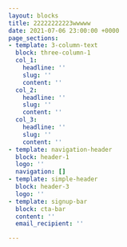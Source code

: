 ```yaml
---
layout: blocks
title: 22222222223wwwww
date: 2021-07-06 23:00:00 +0000
page_sections:
- template: 3-column-text
  block: three-column-1
  col_1:
    headline: ''
    slug: ''
    content: ''
  col_2:
    headline: ''
    slug: ''
    content: ''
  col_3:
    headline: ''
    slug: ''
    content: ''
- template: navigation-header
  block: header-1
  logo: ''
  navigation: []
- template: simple-header
  block: header-3
  logo: ''
- template: signup-bar
  block: cta-bar
  content: ''
  email_recipient: ''

---
```

